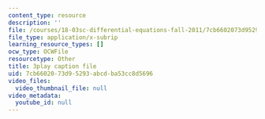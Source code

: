 ```yaml
---
content_type: resource
description: ''
file: /courses/18-03sc-differential-equations-fall-2011/7cb6602073d95293abcdba53cc8d5696_z-meBrqcy_I.vtt
file_type: application/x-subrip
learning_resource_types: []
ocw_type: OCWFile
resourcetype: Other
title: 3play caption file
uid: 7cb66020-73d9-5293-abcd-ba53cc8d5696
video_files:
  video_thumbnail_file: null
video_metadata:
  youtube_id: null
---
```

